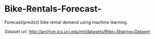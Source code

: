 # Bike-Rentals-Forecast-
Forecast(predict) bike rental demand using machine learning.


Dataset url: http://archive.ics.uci.edu/ml/datasets/Bike+Sharing+Dataset
